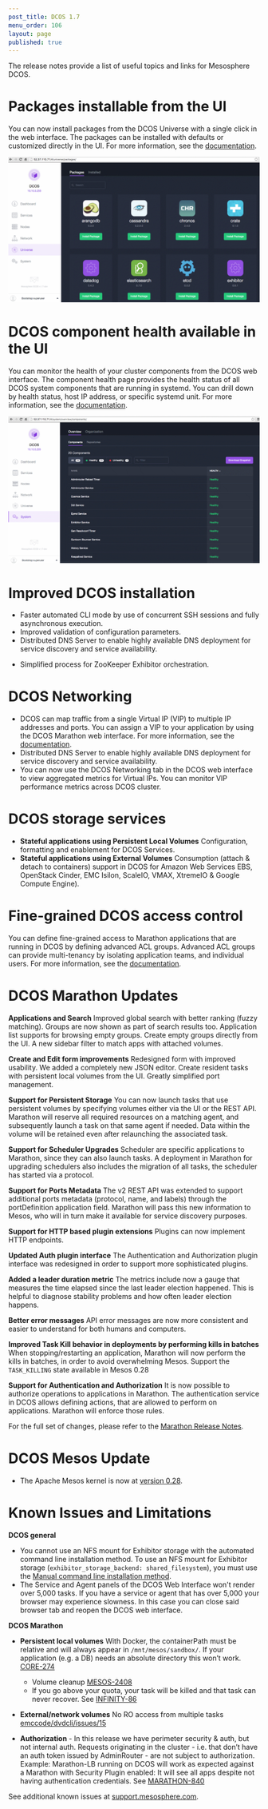 ```yaml
---
post_title: DCOS 1.7
menu_order: 106
layout: page
published: true
---
```

The release notes provide a list of useful topics and links for Mesosphere DCOS.

# Packages installable from the UI

You can now install packages from the DCOS Universe with a single click in the web interface. The packages can be installed with defaults or customized directly in the UI. For more information, see the [documentation](/admin-tutorials/install-service/).

![alt text](/assets/images/ui-universe.gif)

# DCOS component health available in the UI

You can monitor the health of your cluster components from the DCOS web interface. The component health page provides the health status of all DCOS system components that are running in systemd. You can drill down by health status, host IP address, or specific systemd unit. For more information, see the [documentation](/monitoring-system-health/).

![alt text](/assets/images/ui-system-health-relnotes.gif)

# <a name="dcos"></a>Improved DCOS installation

<!-- Enterprise -->
- Faster automated CLI mode by use of concurrent SSH sessions and fully asynchronous execution.
- Improved validation of configuration parameters.
- Distributed DNS Server to enable highly available DNS deployment for service discovery and service availability.
<!-- /Enterprise -->
- Simplified process for ZooKeeper Exhibitor orchestration.


<!-- Networking is enterprise only. --> 
# DCOS Networking

- DCOS can map traffic from a single Virtual IP (VIP) to multiple IP addresses and ports. You can assign a VIP to your application by using the DCOS Marathon web interface. For more information, see the [documentation](/service-discovery/virtual-ip-addresses/).
- Distributed DNS Server to enable highly available DNS deployment for service discovery and service availability. <!-- where is the documentation for this? -->
- You can now use the DCOS Networking tab in the DCOS web interface to view aggregated metrics for Virtual IPs. You can monitor VIP performance metrics across DCOS cluster. <!-- For more information, see the [documentation](). -->

# DCOS storage services

- **Stateful applications using Persistent Local Volumes** Configuration, formatting and enablement for DCOS Services. <!-- need doc link -->
- **Stateful applications using External Volumes** Consumption (attach & detach to containers) support in DCOS for Amazon Web Services EBS, OpenStack Cinder, EMC Isilon, ScaleIO, VMAX, XtremeIO & Google Compute Engine). <!-- need doc link -->


# Fine-grained DCOS access control 
<!-- Enterprise only. -->
You can define fine-grained access to Marathon applications that are running in DCOS by defining advanced ACL groups. Advanced ACL groups can provide multi-tenancy by isolating application teams, and individual users. For more information, see the [documentation](/security-and-authentication/advanced-acl/).


# DCOS Marathon Updates

<!-- Open DCOS Edition -->

**Applications and Search**
Improved global search with better ranking (fuzzy matching). Groups are now shown as part of search results too. Application list supports for browsing empty groups. Create empty groups directly from the UI. A new sidebar filter to match apps with attached volumes.

**Create and Edit form improvements**
Redesigned form with improved usability. We added a completely new JSON editor. Create resident tasks with persistent local volumes from the UI. Greatly simplified port management.

**Support for Persistent Storage**
You can now launch tasks that use persistent volumes by specifying volumes either via the UI or the REST API. Marathon will reserve all required resources on a matching agent, and subsequently launch a task on that same agent if needed. Data within the volume will be retained even after relaunching the associated task. 

**Support for Scheduler Upgrades**
Scheduler are specific applications to Marathon, since they can also launch tasks. A deployment in Marathon for  upgrading schedulers also includes the migration of all tasks, the scheduler has started via a protocol.

**Support for Ports Metadata**
The v2 REST API was extended to support additional ports metadata (protocol, name, and labels) through the portDefinition application field.  Marathon will pass this new information to Mesos, who will in turn make it available for service discovery purposes.

**Support for HTTP based plugin extensions**
Plugins can now implement HTTP endpoints.

**Updated Auth plugin interface**
The Authentication and Authorization plugin interface was redesigned in order to support more sophisticated plugins.

**Added a leader duration metric**
The metrics include now a gauge that measures the time elapsed since the last leader election happened. This is helpful to diagnose stability problems and how often leader election happens.

**Better error messages**
API error messages are now more consistent and easier to understand for both humans and computers.

**Improved Task Kill behavior in deployments by performing kills in batches**
When stopping/restarting an application, Marathon will now perform the kills in batches, in order to avoid overwhelming Mesos.
Support the `TASK_KILLING` state available in Mesos 0.28

<!-- Enterprise Edition -->
**Support for Authentication and Authorization**
It is now possible to authorize operations to applications in Marathon.  The authentication service in DCOS allows defining actions, that are allowed to perform on applications. Marathon will enforce those rules.

For the full set of changes, please refer to the [Marathon Release Notes](https://github.com/mesosphere/marathon/releases/edit/v1.0.0-RC1).


# <a name="mesos"></a>DCOS Mesos Update

- The Apache Mesos kernel is now at [version 0.28](https://issues.apache.org/jira/secure/ReleaseNote.jspa?projectId=12311242&version=12334661).


# <a name="known-issues"></a>Known Issues and Limitations

**DCOS general**

*   You cannot use an NFS mount for Exhibitor storage with the automated command line installation method. To use an NFS mount for Exhibitor storage (`exhibitor_storage_backend: shared_filesystem`), you must use the [Manual command line installation method][12].
*   The Service and Agent panels of the DCOS Web Interface won't render over 5,000 tasks. If you have a service or agent that has over 5,000 your browser may experience slowness. In this case you can close said browser tab and reopen the DCOS web interface.

**DCOS Marathon**

*  **Persistent local volumes** With Docker, the containerPath must be relative and will always appear in `/mnt/mesos/sandbox/`. If your application (e.g. a DB) needs an absolute directory this won’t work. [CORE-274](https://mesosphere.atlassian.net/browse/CORE-274) 

    - Volume cleanup [MESOS-2408](https://issues.apache.org/jira/browse/MESOS-2408)
    - If you go above your quota, your task will be killed and that task can never recover. See [INFINITY-86](https://mesosphere.atlassian.net/browse/INFINITY-86)

*  **External/network volumes** No RO access from multiple tasks [emccode/dvdcli/issues/15](https://github.com/emccode/dvdcli/issues/15)

*  **Authorization** 
        - In this release we have perimeter security & auth, but not internal auth. Requests originating in the cluster - i.e. that don’t have an auth token issued by AdminRouter - are not subject to authorization. Example: Marathon-LB running on DCOS will work as expected against a Marathon with Security Plugin enabled: It will see all apps despite not having authentication credentials. See [MARATHON-840](https://mesosphere.atlassian.net/browse/MARATHON-840)

See additional known issues at <a href="https://support.mesosphere.com" target="_blank">support.mesosphere.com</a>.

 
 [12]: /concepts/installing/installing-enterprise-edition/manual-installation/